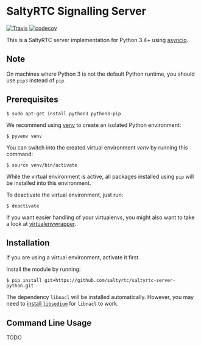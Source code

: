 # SaltyRTC Signalling Server

[![Travis](https://travis-ci.org/saltyrtc/saltyrtc-server-python.svg?branch=master)](https://travis-ci.org/saltyrtc/saltyrtc-server-python)
[![codecov](https://codecov.io/gh/saltyrtc/saltyrtc-server-python/branch/master/graph/badge.svg)](https://codecov.io/gh/saltyrtc/saltyrtc-server-python)

This is a SaltyRTC server implementation for Python 3.4+ using 
[asyncio](https://docs.python.org/3/library/asyncio.html).

## Note

On machines where Python 3 is not the default Python runtime, you should use
``pip3`` instead of ``pip``.

## Prerequisites

    $ sudo apt-get install python3 python3-pip

We recommend using [venv](https://docs.python.org/3/library/venv.html) to
create an isolated Python environment:

    $ pyvenv venv

You can switch into the created virtual environment *venv* by running this
command:

    $ source venv/bin/activate

While the virtual environment is active, all packages installed using `pip` will be
installed into this environment.

To deactivate the virtual environment, just run:

    $ deactivate

If you want easier handling of your virtualenvs, you might also want to take a
look at [virtualenvwrapper](https://virtualenvwrapper.readthedocs.io/).

## Installation

If you are using a virtual environment, activate it first.

Install the module by running:

```
$ pip install git+https://github.com/saltyrtc/saltyrtc-server-python.git
```

The dependency ``libnacl`` will be installed automatically. However, you may need to
[install ``libsodium``](https://download.libsodium.org/doc/installation/index.html)
for ``libnacl`` to work. 

## Command Line Usage

TODO
